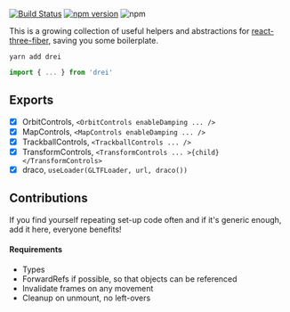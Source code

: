 [![Build Status](https://travis-ci.org/react-spring/drei.svg?branch=master)](https://travis-ci.org/react-spring/drei) [![npm version](https://badge.fury.io/js/drei.svg)](https://badge.fury.io/js/drei) ![npm](https://img.shields.io/npm/dt/drei.svg)

This is a growing collection of useful helpers and abstractions for [react-three-fiber](https://github.com/react-spring/react-three-fiber), saving you some boilerplate.

    yarn add drei

```jsx
import { ... } from 'drei'
```

## Exports

- [x] OrbitControls, `<OrbitControls enableDamping ... />`
- [x] MapControls, `<MapControls enableDamping ... />`
- [x] TrackballControls, `<TrackballControls ... />`
- [x] TransformControls, `<TransformControls ... >{child}</TransformControls>`
- [x] draco, `useLoader(GLTFLoader, url, draco())`

## Contributions

If you find yourself repeating set-up code often and if it's generic enough, add it here, everyone benefits!

#### Requirements

- Types
- ForwardRefs if possible, so that objects can be referenced
- Invalidate frames on any movement
- Cleanup on unmount, no left-overs
